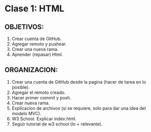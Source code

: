 # Clase 1: HTML

## OBJETIVOS:

1. Crear cuenta de GitHub.
2. Agregar remoto y pushear.
3. Crear una nueva rama.
4. Aprender (repasar) Html.

## ORGANIZACION:

1. Crear una cuenta de GitHub desde la pagina (hacer de tarea en lo posible).
2. Agregar el remoto creado.
3. Hacer primer commit y push.
4. Crear nueva rama.
5. Explicacion de archivos (si se requiere, solo para dar una idea del modelo MVC).
6. W3 School. Explicar index.html.
7. Seguir tutorial de w3 school (lo + relevante).
